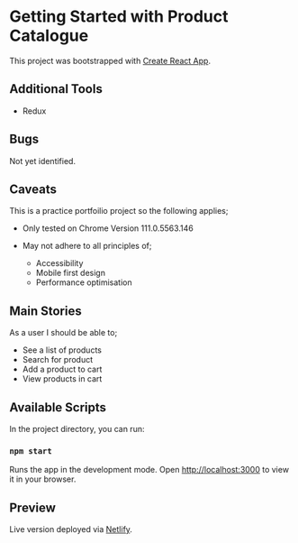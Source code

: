 # Getting Started with Product Catalogue

This project was bootstrapped with [Create React App](https://github.com/facebook/create-react-app).

## Additional Tools

- Redux

## Bugs

Not yet identified.

## Caveats

This is a practice portfoilio project so the following applies;

- Only tested on Chrome Version 111.0.5563.146
- May not adhere to all principles of;

  - Accessibility 
  - Mobile first design
  - Performance optimisation

## Main Stories

As a user I should be able to;

- See a list of products
- Search for product
- Add a product to cart
- View products in cart

## Available Scripts

In the project directory, you can run:

### `npm start`

Runs the app in the development mode.
Open [http://localhost:3000](http://localhost:3000) to view it in your browser.

## Preview

Live version deployed via [Netlify](https://animated-rabanadas-a41f68.netlify.app/).
